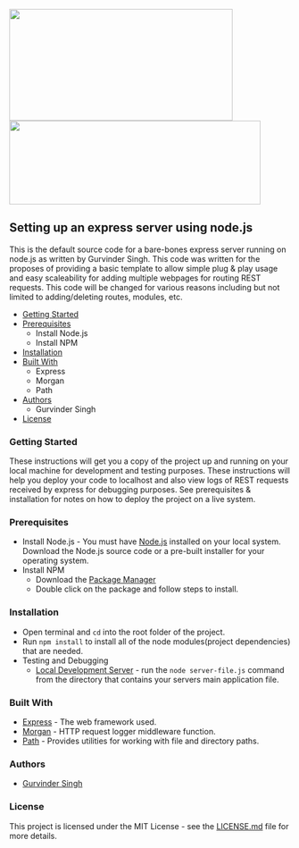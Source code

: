 <img src="https://upload.wikimedia.org/wikipedia/commons/thumb/d/d9/Node.js_logo.svg/1200px-Node.js_logo.svg.png" width=400 height=200> <img src="https://upload.wikimedia.org/wikipedia/commons/6/64/Expressjs.png" width=450 height=150>

## Setting up an express server using node.js
This is the default source code for a bare-bones express server running on node.js as written by Gurvinder Singh. This code was written for the proposes of providing a basic template to allow simple plug & play usage and easy scaleability for adding multiple webpages for routing REST requests. This code will be changed for various reasons including but not limited to adding/deleting routes, modules, etc.

* [Getting Started](#getting-started)
* [Prerequisites](#prerequisites)
  * Install Node.js
  * Install NPM
* [Installation](#installation)
* [Built With](#built-with)
  * Express
  * Morgan
  * Path
* [Authors](#authors)
  * Gurvinder Singh
* [License](#license)

### Getting Started
These instructions will get you a copy of the project up and running on your local machine for development and testing purposes. These instructions will help you deploy your code to localhost and also view logs of REST requests received by express for debugging purposes. See prerequisites & installation for notes on how to deploy the project on a live system.

### Prerequisites ###
* Install Node.js - You must have [Node.js](https://nodejs.org/en/download/) installed on your local system. Download the Node.js source code or a pre-built installer for your operating system.
* Install NPM
  * Download the [Package Manager](https://www.npmjs.com/get-npm)
  * Double click on the package and follow steps to install.

### Installation ###
* Open terminal and ```cd``` into the root folder of the project.
* Run ```npm install``` to install all of the node modules(project dependencies) that are needed.
* Testing and Debugging
  * [Local Development Server](https://nodejs.org/en/docs/guides/getting-started-guide/) - run the `node server-file.js` command from the directory that contains your servers main application file.

### Built With ###
* [Express](https://expressjs.com/) - The web framework used.
* [Morgan](https://rometools.github.io/rome/) - HTTP request logger middleware function.
* [Path](https://nodejs.org/api/path.html) - Provides utilities for working with file and directory paths.

### Authors ###
* [Gurvinder Singh](https://github.com/tubbyyyy)

### License ###
This project is licensed under the MIT License - see the [LICENSE.md](LICENSE.md) file for more details.
